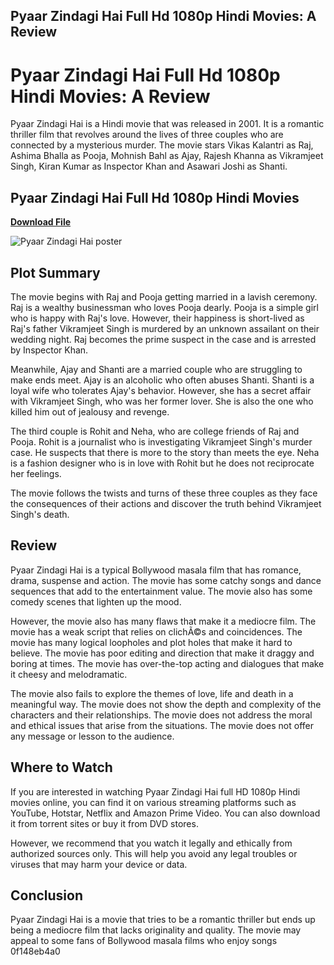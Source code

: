 ## Pyaar Zindagi Hai Full Hd 1080p Hindi Movies: A Review

  
# Pyaar Zindagi Hai Full Hd 1080p Hindi Movies: A Review
 <meta name="description" content="Pyaar Zindagi Hai is a 2001 romantic thriller film starring Vikas Kalantri, Ashima Bhalla and Mohnish Bahl. Read our review of this movie and find out where to watch it online in full HD 1080p quality."> 
Pyaar Zindagi Hai is a Hindi movie that was released in 2001. It is a romantic thriller film that revolves around the lives of three couples who are connected by a mysterious murder. The movie stars Vikas Kalantri as Raj, Ashima Bhalla as Pooja, Mohnish Bahl as Ajay, Rajesh Khanna as Vikramjeet Singh, Kiran Kumar as Inspector Khan and Asawari Joshi as Shanti.
 
## Pyaar Zindagi Hai Full Hd 1080p Hindi Movies


[**Download File**](https://soawresotni.blogspot.com/?d=2tKFRQ)

 ![Pyaar Zindagi Hai poster](pyaar-zindagi-hai-poster.jpg) 
## Plot Summary
 
The movie begins with Raj and Pooja getting married in a lavish ceremony. Raj is a wealthy businessman who loves Pooja dearly. Pooja is a simple girl who is happy with Raj's love. However, their happiness is short-lived as Raj's father Vikramjeet Singh is murdered by an unknown assailant on their wedding night. Raj becomes the prime suspect in the case and is arrested by Inspector Khan.
 
Meanwhile, Ajay and Shanti are a married couple who are struggling to make ends meet. Ajay is an alcoholic who often abuses Shanti. Shanti is a loyal wife who tolerates Ajay's behavior. However, she has a secret affair with Vikramjeet Singh, who was her former lover. She is also the one who killed him out of jealousy and revenge.
 
The third couple is Rohit and Neha, who are college friends of Raj and Pooja. Rohit is a journalist who is investigating Vikramjeet Singh's murder case. He suspects that there is more to the story than meets the eye. Neha is a fashion designer who is in love with Rohit but he does not reciprocate her feelings.
 
The movie follows the twists and turns of these three couples as they face the consequences of their actions and discover the truth behind Vikramjeet Singh's death.
 
## Review
 
Pyaar Zindagi Hai is a typical Bollywood masala film that has romance, drama, suspense and action. The movie has some catchy songs and dance sequences that add to the entertainment value. The movie also has some comedy scenes that lighten up the mood.
 
However, the movie also has many flaws that make it a mediocre film. The movie has a weak script that relies on clichÃ©s and coincidences. The movie has many logical loopholes and plot holes that make it hard to believe. The movie has poor editing and direction that make it draggy and boring at times. The movie has over-the-top acting and dialogues that make it cheesy and melodramatic.
 
The movie also fails to explore the themes of love, life and death in a meaningful way. The movie does not show the depth and complexity of the characters and their relationships. The movie does not address the moral and ethical issues that arise from the situations. The movie does not offer any message or lesson to the audience.
 
## Where to Watch
 
If you are interested in watching Pyaar Zindagi Hai full HD 1080p Hindi movies online, you can find it on various streaming platforms such as YouTube, Hotstar, Netflix and Amazon Prime Video. You can also download it from torrent sites or buy it from DVD stores.
 
However, we recommend that you watch it legally and ethically from authorized sources only. This will help you avoid any legal troubles or viruses that may harm your device or data.
 
## Conclusion
 
Pyaar Zindagi Hai is a movie that tries to be a romantic thriller but ends up being a mediocre film that lacks originality and quality. The movie may appeal to some fans of Bollywood masala films who enjoy songs
 0f148eb4a0
